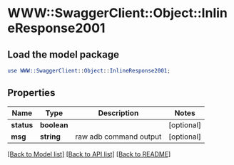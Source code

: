 # WWW::SwaggerClient::Object::InlineResponse2001

## Load the model package
```perl
use WWW::SwaggerClient::Object::InlineResponse2001;
```

## Properties
Name | Type | Description | Notes
------------ | ------------- | ------------- | -------------
**status** | **boolean** |  | [optional] 
**msg** | **string** | raw adb command output | [optional] 

[[Back to Model list]](../README.md#documentation-for-models) [[Back to API list]](../README.md#documentation-for-api-endpoints) [[Back to README]](../README.md)


